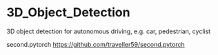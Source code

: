 # 3D_Object_Detection
3D object detection for autonomous driving, e.g. car, pedestrian, cyclist

second.pytorch https://github.com/traveller59/second.pytorch
